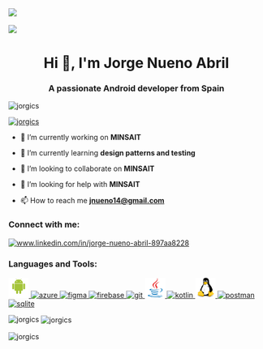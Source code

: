 <img src="https://i.imgur.com/ArA3AcU.png">

[<img src="https://img.shields.io/badge/LinkedIn-Jorge%20Nueno%20Abril-blue?style=social&logo=linkedin&logoColor=%230A66C2">](https://www.linkedin.com/in/jorge-nueno-abril-897aa8228)

<h1 align="center">Hi 👋, I'm Jorge Nueno Abril</h1>
<h3 align="center">A passionate Android developer from Spain</h3>

<p align="left"> <img src="https://komarev.com/ghpvc/?username=jorgics&label=Profile%20views&color=0e75b6&style=flat" alt="jorgics" /> </p>

<p align="left"> <a href="https://github.com/ryo-ma/github-profile-trophy"><img src="https://github-profile-trophy.vercel.app/?username=jorgics" alt="jorgics" /></a> </p>

- 🔭 I’m currently working on **MINSAIT**

- 🌱 I’m currently learning **design patterns and testing**

- 👯 I’m looking to collaborate on **MINSAIT**

- 🤝 I’m looking for help with **MINSAIT**

- 📫 How to reach me **jnueno14@gmail.com**

<h3 align="left">Connect with me:</h3>
<p align="left">
<a href="https://linkedin.com/in/www.linkedin.com/in/jorge-nueno-abril-897aa8228" target="blank"><img align="center" src="https://raw.githubusercontent.com/rahuldkjain/github-profile-readme-generator/master/src/images/icons/Social/linked-in-alt.svg" alt="www.linkedin.com/in/jorge-nueno-abril-897aa8228" height="30" width="40" /></a>
</p>

<h3 align="left">Languages and Tools:</h3>
<p align="left"> <a href="https://developer.android.com" target="_blank" rel="noreferrer"> <img src="https://raw.githubusercontent.com/devicons/devicon/master/icons/android/android-original-wordmark.svg" alt="android" width="40" height="40"/> </a> <a href="https://azure.microsoft.com/en-in/" target="_blank" rel="noreferrer"> <img src="https://www.vectorlogo.zone/logos/microsoft_azure/microsoft_azure-icon.svg" alt="azure" width="40" height="40"/> </a> <a href="https://www.figma.com/" target="_blank" rel="noreferrer"> <img src="https://www.vectorlogo.zone/logos/figma/figma-icon.svg" alt="figma" width="40" height="40"/> </a> <a href="https://firebase.google.com/" target="_blank" rel="noreferrer"> <img src="https://www.vectorlogo.zone/logos/firebase/firebase-icon.svg" alt="firebase" width="40" height="40"/> </a> <a href="https://git-scm.com/" target="_blank" rel="noreferrer"> <img src="https://www.vectorlogo.zone/logos/git-scm/git-scm-icon.svg" alt="git" width="40" height="40"/> </a> <a href="https://www.java.com" target="_blank" rel="noreferrer"> <img src="https://raw.githubusercontent.com/devicons/devicon/master/icons/java/java-original.svg" alt="java" width="40" height="40"/> </a> <a href="https://kotlinlang.org" target="_blank" rel="noreferrer"> <img src="https://www.vectorlogo.zone/logos/kotlinlang/kotlinlang-icon.svg" alt="kotlin" width="40" height="40"/> </a> <a href="https://www.linux.org/" target="_blank" rel="noreferrer"> <img src="https://raw.githubusercontent.com/devicons/devicon/master/icons/linux/linux-original.svg" alt="linux" width="40" height="40"/> </a> <a href="https://postman.com" target="_blank" rel="noreferrer"> <img src="https://www.vectorlogo.zone/logos/getpostman/getpostman-icon.svg" alt="postman" width="40" height="40"/> </a> <a href="https://www.sqlite.org/" target="_blank" rel="noreferrer"> <img src="https://www.vectorlogo.zone/logos/sqlite/sqlite-icon.svg" alt="sqlite" width="40" height="40"/> </a> </p>

<p><img align="left" src="https://github-readme-stats.vercel.app/api/top-langs?username=jorgics&show_icons=true&locale=en&layout=compact" alt="jorgics" /></p>

<p>&nbsp;<img align="center" src="https://github-readme-stats.vercel.app/api?username=jorgics&show_icons=true&locale=en" alt="jorgics" /></p>

<p><img align="center" src="https://github-readme-streak-stats.herokuapp.com/?user=jorgics&" alt="jorgics" /></p>

